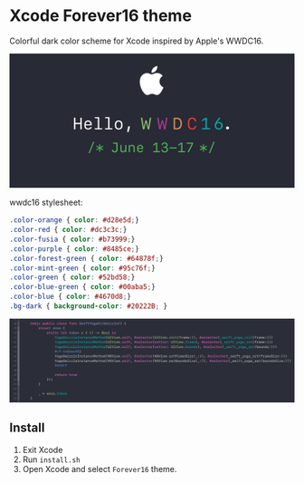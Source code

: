 # Xcode Forever16 theme

Colorful dark color scheme for Xcode inspired by Apple's WWDC16.

![](wwdc16.png)

wwdc16 stylesheet:

```css
.color-orange { color: #d28e5d;}
.color-red { color: #dc3c3c;}
.color-fusia { color: #b73999;}
.color-purple { color: #8485ce;}
.color-forest-green { color: #64878f;}
.color-mint-green { color: #95c76f;}
.color-green { color: #52bd58;}
.color-blue-green { color: #00aba5;}
.color-blue { color: #4670d8;}
.bg-dark { background-color: #20222B; }
```

![](screenshot.png)

## Install

1. Exit Xcode
1. Run `install.sh`
2. Open Xcode and select  `Forever16` theme.
